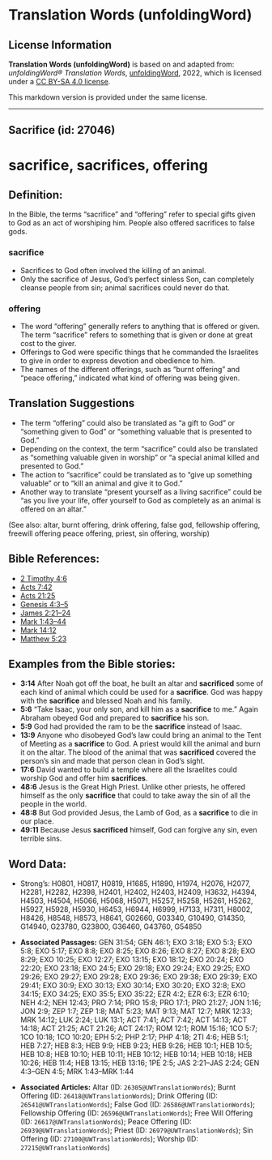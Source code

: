 # Translation Words (unfoldingWord)

## License Information

**Translation Words (unfoldingWord)** is based on and adapted from: _unfoldingWord® Translation Words_, [unfoldingWord](https://unfoldingword.org/utw), 2022, which is licensed under a [CC BY-SA 4.0 license](https://creativecommons.org/licenses/by-sa/4.0/legalcode.en).

This markdown version is provided under the same license.



--------------------------------

## Sacrifice (id: 27046)

sacrifice, sacrifices, offering
===============================

Definition:
-----------

In the Bible, the terms “sacrifice” and “offering” refer to special gifts given to God as an act of worshiping him. People also offered sacrifices to false gods.

### sacrifice

* Sacrifices to God often involved the killing of an animal.
* Only the sacrifice of Jesus, God’s perfect sinless Son, can completely cleanse people from sin; animal sacrifices could never do that.

### offering

* The word “offering” generally refers to anything that is offered or given. The term “sacrifice” refers to something that is given or done at great cost to the giver.
* Offerings to God were specific things that he commanded the Israelites to give in order to express devotion and obedience to him.
* The names of the different offerings, such as “burnt offering” and “peace offering,” indicated what kind of offering was being given.

Translation Suggestions
-----------------------

* The term “offering” could also be translated as “a gift to God” or “something given to God” or “something valuable that is presented to God.”
* Depending on the context, the term “sacrifice” could also be translated as “something valuable given in worship” or “a special animal killed and presented to God.”
* The action to “sacrifice” could be translated as to “give up something valuable” or to “kill an animal and give it to God.”
* Another way to translate “present yourself as a living sacrifice” could be “as you live your life, offer yourself to God as completely as an animal is offered on an altar.”

(See also: altar, burnt offering, drink offering, false god, fellowship offering, freewill offering peace offering, priest, sin offering, worship)

Bible References:
-----------------

* [2 Timothy 4:6](https://ref.ly/2Tim4:6)
* [Acts 7:42](https://ref.ly/Acts7:42)
* [Acts 21:25](https://ref.ly/Acts21:25)
* [Genesis 4:3–5](https://ref.ly/Gen4:3-Gen4:5)
* [James 2:21–24](https://ref.ly/Jas2:21-Jas2:24)
* [Mark 1:43–44](https://ref.ly/Mark1:43-Mark1:44)
* [Mark 14:12](https://ref.ly/Mark14:12)
* [Matthew 5:23](https://ref.ly/Matt5:23)

Examples from the Bible stories:
--------------------------------

* **3:14** After Noah got off the boat, he built an altar and **sacrificed** some of each kind of animal which could be used for a **sacrifice**. God was happy with the **sacrifice** and blessed Noah and his family.
* **5:6** “Take Isaac, your only son, and kill him as a **sacrifice** to me.” Again Abraham obeyed God and prepared to **sacrifice** his son.
* **5:9** God had provided the ram to be the **sacrifice** instead of Isaac.
* **13:9** Anyone who disobeyed God’s law could bring an animal to the Tent of Meeting as a **sacrifice** to God. A priest would kill the animal and burn it on the altar. The blood of the animal that was **sacrificed** covered the person’s sin and made that person clean in God’s sight.
* **17:6** David wanted to build a temple where all the Israelites could worship God and offer him **sacrifices**.
* **48:6** Jesus is the Great High Priest. Unlike other priests, he offered himself as the only **sacrifice** that could to take away the sin of all the people in the world.
* **48:8** But God provided Jesus, the Lamb of God, as a **sacrifice** to die in our place.
* **49:11** Because Jesus **sacrificed** himself, God can forgive any sin, even terrible sins.

Word Data:
----------

* Strong’s: H0801, H0817, H0819, H1685, H1890, H1974, H2076, H2077, H2281, H2282, H2398, H2401, H2402, H2403, H2409, H3632, H4394, H4503, H4504, H5066, H5068, H5071, H5257, H5258, H5261, H5262, H5927, H5928, H5930, H6453, H6944, H6999, H7133, H7311, H8002, H8426, H8548, H8573, H8641, G02660, G03340, G10490, G14350, G14940, G23780, G23800, G36460, G43760, G54850

* **Associated Passages:** GEN 31:54; GEN 46:1; EXO 3:18; EXO 5:3; EXO 5:8; EXO 5:17; EXO 8:8; EXO 8:25; EXO 8:26; EXO 8:27; EXO 8:28; EXO 8:29; EXO 10:25; EXO 12:27; EXO 13:15; EXO 18:12; EXO 20:24; EXO 22:20; EXO 23:18; EXO 24:5; EXO 29:18; EXO 29:24; EXO 29:25; EXO 29:26; EXO 29:27; EXO 29:28; EXO 29:36; EXO 29:38; EXO 29:39; EXO 29:41; EXO 30:9; EXO 30:13; EXO 30:14; EXO 30:20; EXO 32:8; EXO 34:15; EXO 34:25; EXO 35:5; EXO 35:22; EZR 4:2; EZR 6:3; EZR 6:10; NEH 4:2; NEH 12:43; PRO 7:14; PRO 15:8; PRO 17:1; PRO 21:27; JON 1:16; JON 2:9; ZEP 1:7; ZEP 1:8; MAT 5:23; MAT 9:13; MAT 12:7; MRK 12:33; MRK 14:12; LUK 2:24; LUK 13:1; ACT 7:41; ACT 7:42; ACT 14:13; ACT 14:18; ACT 21:25; ACT 21:26; ACT 24:17; ROM 12:1; ROM 15:16; 1CO 5:7; 1CO 10:18; 1CO 10:20; EPH 5:2; PHP 2:17; PHP 4:18; 2TI 4:6; HEB 5:1; HEB 7:27; HEB 8:3; HEB 9:9; HEB 9:23; HEB 9:26; HEB 10:1; HEB 10:5; HEB 10:8; HEB 10:10; HEB 10:11; HEB 10:12; HEB 10:14; HEB 10:18; HEB 10:26; HEB 11:4; HEB 13:15; HEB 13:16; 1PE 2:5; JAS 2:21–JAS 2:24; GEN 4:3–GEN 4:5; MRK 1:43–MRK 1:44
* **Associated Articles:** Altar (ID: `26305@UWTranslationWords`); Burnt Offering (ID: `26418@UWTranslationWords`); Drink Offering (ID: `26541@UWTranslationWords`); False God (ID: `26586@UWTranslationWords`); Fellowship Offering (ID: `26596@UWTranslationWords`); Free Will Offering (ID: `26617@UWTranslationWords`); Peace Offering (ID: `26939@UWTranslationWords`); Priest (ID: `26979@UWTranslationWords`); Sin Offering (ID: `27100@UWTranslationWords`); Worship (ID: `27215@UWTranslationWords`)

